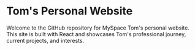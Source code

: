 # Tom's Personal Website

Welcome to the GitHub repository for MySpace Tom's personal website. This site is built with React and showcases Tom's professional journey, current projects, and interests.
